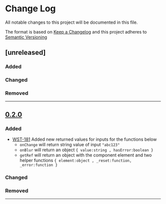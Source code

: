 # Change Log
All notable changes to this project will be documented in this file.

The format is based on [Keep a Changelog](http://keepachangelog.com/)
and this project adheres to [Semantic Versioning](http://semver.org/)

## [unreleased]

### Added

### Changed

### Removed

---

## [0.2.0](https://github.com/LootApp/loot-web-kit/releases/tag/0.2.0)

### Added
- [WST-181](https://jira.loot.io/browse/WST-181) Added new returned values for inputs for the functions below
  * `onChange` will return string value of input `"abc123"`
  * `onBlur` will return an object `{ value:string , hasError:boolean }`
  * `getRef` will return an object with the component element and two helper functions `{ element:object , _reset:function, _error:function }`

### Changed

### Removed

---
